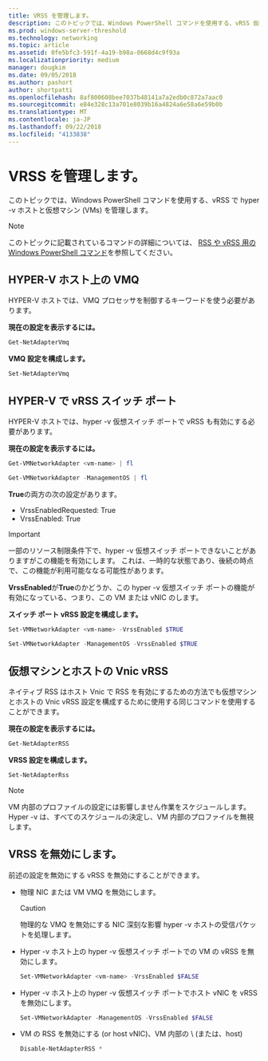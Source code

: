 ```yaml
---
title: VRSS を管理します。
description: このトピックでは、Windows PowerShell コマンドを使用する、vRSS 仮想マシン (Vm) であり、HYPER-V ホストを管理します。
ms.prod: windows-server-threshold
ms.technology: networking
ms.topic: article
ms.assetid: 0fe5bfc3-591f-4a19-b98a-0668d4c9f93a
ms.localizationpriority: medium
manager: dougkim
ms.date: 09/05/2018
ms.author: pashort
author: shortpatti
ms.openlocfilehash: 8af800608bee7037b48141a7a2edb0c872a7aac0
ms.sourcegitcommit: e84e328c13a701e8039b16a4824a6e58a6e59b0b
ms.translationtype: MT
ms.contentlocale: ja-JP
ms.lasthandoff: 09/22/2018
ms.locfileid: "4133838"
---
```

# VRSS を管理します。

このトピックでは、Windows PowerShell コマンドを使用する、vRSS で hyper \-v ホストと仮想マシン \(VMs\) を管理します。

>[!NOTE]
>このトピックに記載されているコマンドの詳細については、 [RSS や vRSS 用の Windows PowerShell コマンド](vrss-wps.md)を参照してください。

## HYPER-V ホスト上の VMQ

HYPER-V ホストでは、VMQ プロセッサを制御するキーワードを使う必要があります。

**現在の設定を表示するには。** 

```PowerShell
Get-NetAdapterVmq
```

**VMQ 設定を構成します。** 

```PowerShell
Set-NetAdapterVmq
```


## HYPER-V で vRSS スイッチ ポート

HYPER-V ホストでは、hyper \-v 仮想スイッチ ポートで vRSS も有効にする必要があります。

**現在の設定を表示するには。**

```PowerShell
Get-VMNetworkAdapter <vm-name> | fl

Get-VMNetworkAdapter -ManagementOS | fl
```
    
**True**の両方の次の設定があります。 

- VrssEnabledRequested: True
- VrssEnabled: True
    
>[!IMPORTANT]
>一部のリソース制限条件下で、hyper \-v 仮想スイッチ ポートできないことがありますがこの機能を有効にします。 これは、一時的な状態であり、後続の時点で、この機能が利用可能ななる可能性があります。
>
>**VrssEnabled**が**True**のかどうか、この hyper \-v 仮想スイッチ ポートの機能が有効になっている、つまり、この VM または vNIC のします。

**スイッチ ポート vRSS 設定を構成します。**

```PowerShell
Set-VMNetworkAdapter <vm-name> -VrssEnabled $TRUE
    
Set-VMNetworkAdapter -ManagementOS -VrssEnabled $TRUE
```

## 仮想マシンとホストの Vnic vRSS

ネイティブ RSS はホスト Vnic で RSS を有効にするための方法でも仮想マシンとホストの Vnic vRSS 設定を構成するために使用する同じコマンドを使用することができます。  

**現在の設定を表示するには。**

```PowerShell
Get-NetAdapterRSS
```

**VRSS 設定を構成します。**

```PowerShell
Set-NetAdapterRss
```

>[!NOTE]
> VM 内部のプロファイルの設定には影響しません作業をスケジュールします。 Hyper \-v は、すべてのスケジュールの決定し、VM 内部のプロファイルを無視します。

## VRSS を無効にします。

前述の設定を無効にする vRSS を無効にすることができます。

- 物理 NIC または VM VMQ を無効にします。

  >[!CAUTION]
  >物理的な VMQ を無効にする NIC 深刻な影響 hyper \-v ホストの受信パケットを処理します。

- Hyper \-v ホスト上の hyper \-v 仮想スイッチ ポートでの VM の vRSS を無効にします。

   ```PowerShell
   Set-VMNetworkAdapter <vm-name> -VrssEnabled $FALSE
   ```

- Hyper \-v ホスト上の hyper \-v 仮想スイッチ ポートでホスト vNIC を vRSS を無効にします。

   ```PowerShell
   Set-VMNetworkAdapter -ManagementOS -VrssEnabled $FALSE
   ```

- VM の RSS を無効にする \(or host vNIC\)、VM 内部の \ (または、host\)

   ```PowerShell
   Disable-NetAdapterRSS *
   ```

